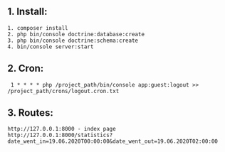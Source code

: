 ## 1. Install:
```
1. composer install
2. php bin/console doctrine:database:create
3. php bin/console doctrine:schema:create
4. bin/console server:start
```
## 2. Cron:
```
 1 * * * * php /project_path/bin/console app:guest:logout >> /project_path/crons/logout.cron.txt

```

## 3. Routes:
```
http://127.0.0.1:8000 - index page
http://127.0.0.1:8000/statistics?date_went_in=19.06.2020T00:00:00&date_went_out=19.06.2020T02:00:00
```

